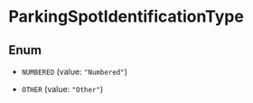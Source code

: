 
# ParkingSpotIdentificationType

## Enum


* `NUMBERED` (value: `"Numbered"`)

* `OTHER` (value: `"Other"`)



